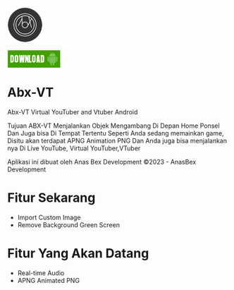<img src="abx.png" weight="80" height="80">

<a href="https://www.instagram.com/anasbex_/?hl=id" target="blank"><img align="center" src="img/dwn.png" alt="AnasBex" height="40" width="120" /></a>


# Abx-VT
Abx-VT Virtual YouTuber and Vtuber Android

Tujuan ABX-VT Menjalankan Objek Mengambang Di Depan Home Ponsel
Dan Juga bisa Di Tempat Tertentu Seperti Anda sedang memainkan game,
Disitu akan terdapat APNG Animation PNG
Dan Anda juga bisa menjalankan nya Di Live YouTube, Virtual YouTuber,VTuber

Aplikasi ini dibuat oleh Anas Bex Development
©2023 - AnasBex Development

# Fitur Sekarang
- Import Custom Image
- Remove Background Green Screen

# Fitur Yang Akan Datang
- Real-time Audio
- APNG Animated PNG
